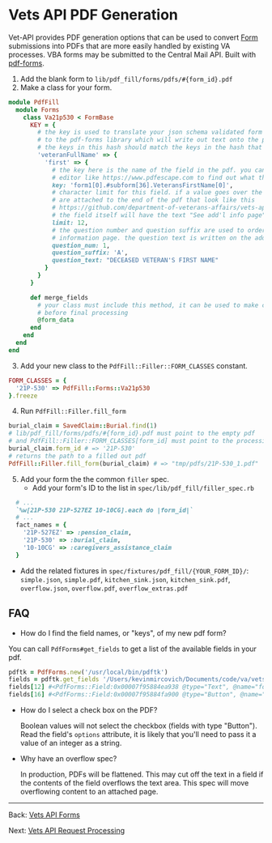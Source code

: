# Vets API PDF Generation

Vet-API provides PDF generation options that can be used to convert
[Form](../vets-website/forms/form-tutorial-basic.md) submissions into PDFs that are more easily handled by
existing VA processes. VBA forms may be submitted to the Central Mail API. Built with [pdf-forms](https://github.com/jkraemer/pdf-forms).

1. Add the blank form to `lib/pdf_fill/forms/pdfs/#{form_id}.pdf`
2. Make a class for your form.
```ruby
module PdfFill
  module Forms
    class Va21p530 < FormBase
      KEY = {
        # the key is used to translate your json schema validated form into a hash that can be passed
        # to the pdf-forms library which will write out text onto the pdf
        # the keys in this hash should match the keys in the hash that is submitted from the frontend
        'veteranFullName' => {
          'first' => {
            # the key here is the name of the field in the pdf. you can use acrobat pro or an online
            # editor like https://www.pdfescape.com to find out what the field names are.
            key: 'form1[0].#subform[36].VeteransFirstName[0]',
            # character limit for this field. if a value goes over the character limit extra pages
            # are attached to the end of the pdf that look like this
            # https://github.com/department-of-veterans-affairs/vets-api/blob/master/spec/fixtures/pdf_fill/21P-530/overflow_extras.pdf
            # the field itself will have the text "See add'l info page"
            limit: 12,
            # the question number and question suffix are used to order the questions on the additional
            # information page. the question text is written on the additional information page.
            question_num: 1,
            question_suffix: 'A',
            question_text: "DECEASED VETERAN'S FIRST NAME"
          }
        }
      }

      def merge_fields
        # your class must include this method, it can be used to make changes to the form
        # before final processing
        @form_data
      end
    end
  end
end
```
3. Add your new class to the `PdfFill::Filler::FORM_CLASSES` constant.

```ruby
FORM_CLASSES = {
  '21P-530' => PdfFill::Forms::Va21p530
}.freeze
```

4. Run `PdfFill::Filler.fill_form`

```ruby
burial_claim = SavedClaim::Burial.find(1)
# lib/pdf_fill/forms/pdfs/#{form_id}.pdf must point to the empty pdf
# and PdfFill::Filler::FORM_CLASSES[form_id] must point to the processing class you made
burial_claim.form_id # => '21P-530'
# returns the path to a filled out pdf
PdfFill::Filler.fill_form(burial_claim) # => "tmp/pdfs/21P-530_1.pdf"

```

5. Add your form the the common `filler` spec.
    - Add your form's ID to the list in `spec/lib/pdf_fill/filler_spec.rb`
```ruby
  # ...
  `%w[21P-530 21P-527EZ 10-10CG].each do |form_id|`
  # ...
  fact_names = {
    '21P-527EZ' => :pension_claim,
    '21P-530' => :burial_claim,
    '10-10CG' => :caregivers_assistance_claim
  }
```
   - Add the related fixtures in `spec/fixtures/pdf_fill/{YOUR_FORM_ID}/`: `simple.json`, `simple.pdf`, `kitchen_sink.json`, `kitchen_sink.pdf`, `overflow.json`, `overflow.pdf`, `overflow_extras.pdf`

## FAQ
- How do I find the field names, or "keys", of my new pdf form?

You can call `PdfForms#get_fields` to get a list of the available fields in your pdf.
  ```ruby
  pdftk = PdfForms.new('/usr/local/bin/pdftk')
  fields = pdftk.get_fields '/Users/kevinmircovich/Documents/code/va/vets-api/lib/pdf_fill/forms/pdfs/10-10CG.pdf'
  fields[12] #<PdfForms::Field:0x00007f95884ea938 @type="Text", @name="form1[0].#subform[2].TextField3[9]", @name_alt="Alternate Telephone Number (Including area code).", @flags="8388608", @justification="Left">
  fields[16] #<PdfForms::Field:0x00007f95884fa900 @type="Button", @name="form1[0].#subform[2].FACILITYMEDTREATMENT[0]", @name_alt="Name of facility where you last received medical treatment. Hospital. ", @flags="0", @justification="Left", @value="Off", @options=["2", "Off"]> 

  ```

- How do I select a check box on the PDF?
  
  Boolean values will not select the checkbox (fields with type "Button"). Read the field's `options` attribute, it is likely that you'll need to pass it a value of an integer as a string.

- Why have an overflow spec?

  In production, PDFs will be flattened. This may cut off the text in a field if the contents of the field overflows the text area. This spec will move overflowing content to an attached page.

<hr>

Back: [Vets API Forms](forms.md)

Next: [Vets API Request Processing](request-processing.md)
